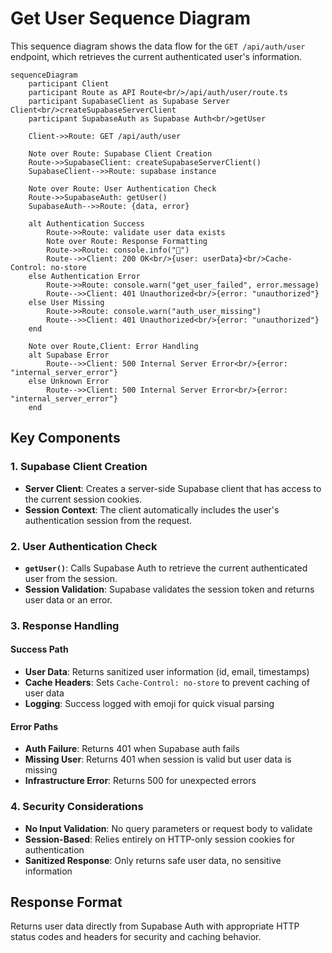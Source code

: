 # Get User Sequence Diagram

This sequence diagram shows the data flow for the `GET /api/auth/user` endpoint, which retrieves the current authenticated user's information.

```mermaid
sequenceDiagram
    participant Client
    participant Route as API Route<br/>/api/auth/user/route.ts
    participant SupabaseClient as Supabase Server Client<br/>createSupabaseServerClient
    participant SupabaseAuth as Supabase Auth<br/>getUser

    Client->>Route: GET /api/auth/user

    Note over Route: Supabase Client Creation
    Route->>SupabaseClient: createSupabaseServerClient()
    SupabaseClient-->>Route: supabase instance

    Note over Route: User Authentication Check
    Route->>SupabaseAuth: getUser()
    SupabaseAuth-->>Route: {data, error}

    alt Authentication Success
        Route->>Route: validate user data exists
        Note over Route: Response Formatting
        Route->>Route: console.info("🎉")
        Route-->>Client: 200 OK<br/>{user: userData}<br/>Cache-Control: no-store
    else Authentication Error
        Route->>Route: console.warn("get_user_failed", error.message)
        Route-->>Client: 401 Unauthorized<br/>{error: "unauthorized"}
    else User Missing
        Route->>Route: console.warn("auth_user_missing")
        Route-->>Client: 401 Unauthorized<br/>{error: "unauthorized"}
    end

    Note over Route,Client: Error Handling
    alt Supabase Error
        Route-->>Client: 500 Internal Server Error<br/>{error: "internal_server_error"}
    else Unknown Error
        Route-->>Client: 500 Internal Server Error<br/>{error: "internal_server_error"}
    end
```

## Key Components

### 1. Supabase Client Creation

- **Server Client**: Creates a server-side Supabase client that has access to the current session cookies.
- **Session Context**: The client automatically includes the user's authentication session from the request.

### 2. User Authentication Check

- **`getUser()`**: Calls Supabase Auth to retrieve the current authenticated user from the session.
- **Session Validation**: Supabase validates the session token and returns user data or an error.

### 3. Response Handling

#### Success Path

- **User Data**: Returns sanitized user information (id, email, timestamps)
- **Cache Headers**: Sets `Cache-Control: no-store` to prevent caching of user data
- **Logging**: Success logged with emoji for quick visual parsing

#### Error Paths

- **Auth Failure**: Returns 401 when Supabase auth fails
- **Missing User**: Returns 401 when session is valid but user data is missing
- **Infrastructure Error**: Returns 500 for unexpected errors

### 4. Security Considerations

- **No Input Validation**: No query parameters or request body to validate
- **Session-Based**: Relies entirely on HTTP-only session cookies for authentication
- **Sanitized Response**: Only returns safe user data, no sensitive information

## Response Format

Returns user data directly from Supabase Auth with appropriate HTTP status codes and headers for security and caching behavior.
